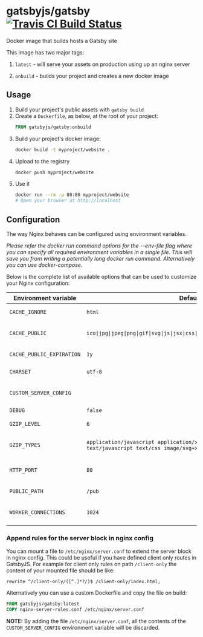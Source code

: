 # gatsbyjs/gatsby     [![Travis CI Build Status](https://travis-ci.org/gatsbyjs/gatsby-docker.svg?branch=master)](https://travis-ci.org/gatsbyjs/gatsby-docker)
Docker image that builds hosts a Gatsby site

This image has two major tags:

1. `latest` - will serve your assets on production using up an nginx server

2. `onbuild` - builds your project and creates a new docker image

## Usage

1. Build your project's public assets with `gatsby build`
1. Create a `Dockerfile`, as below, at the root of your project:
    ```dockerfile
    FROM gatsbyjs/gatsby:onbuild
    ```
1. Build your project's docker image:
    ```bash
    docker build -t myproject/website .
    ```
1. Upload to the registry
    ```bash
    docker push myproject/website
    ```
1. Use it
    ```bash
    docker run --rm -p 80:80 myproject/website
    # Open your browser at http://localhost
    ```

## Configuration

The way Nginx behaves can be configured using environment variables.

_Please refer the docker run command options for the --env-file flag where you can specify all required environment variables in a single file. This will save you from writing a potentially long docker run command. Alternatively you can use docker-compose._

Below is the complete list of available options that can be used to customize your Nginx configuration:

| Environment variable      | Default                                                                                                      | Description                                                                                                                                                                                                                                                                            |
|---------------------------|--------------------------------------------------------------------------------------------------------------|----------------------------------------------------------------------------------------------------------------------------------------------------------------------------------------------------------------------------------------------------------------------------------------|
| `CACHE_IGNORE`            | `html`                                                                                                       | Regular expression to specify which paths shouldn't be cachable (header `Cache-Control` set to `no-store`).                                                                                                                                                                            |
| `CACHE_PUBLIC`            | `ico\|jpg\|jpeg\|png\|gif\|svg\|js\|jsx\|css\|less\|swf\|eot\|ttf\|otf\|woff\|woff2`                                        | Regular expression to specify which paths should be cachable (headers `Cache-Control` set to `public` and `Expires` set to the value of `$CACHE_PUBLIC_EXPIRATION`).                                                                                                                   |
| `CACHE_PUBLIC_EXPIRATION` | `1y`                                                                                                         | Time to set for header `Expires`. See http://nginx.org/en/docs/http/ngx_http_headers_module.html#expires                                                                                                                                                                               |
| `CHARSET`                 | `utf-8`                                                                                                      | Charset being used in `Content-Type` response header field. See http://nginx.org/en/docs/http/ngx_http_charset_module.html                                                                                                                                                             |
| `CUSTOM_SERVER_CONFIG`          | ` `                                                                                                       | Need to add some advanced/custom nginx config? No problem, you can inject through this environment variable. **NOTE:** would be discarded if `/etc/nginx/server.conf` is present. |
| `DEBUG`                   | `false`                                                                                                      | If set to `true` the configuration is being printed before the server starts.                                                                                                                                                                                                          |
| `GZIP_LEVEL`              | `6`                                                                                                          | Gzip compression level of a response. See http://nginx.org/en/docs/http/ngx_http_gzip_module.html#gzip_comp_level                                                                                                                                                                      |
| `GZIP_TYPES`              | `application/javascript application/x-javascript application/rss+xml text/javascript text/css image/svg+xml` | MIME types in addition to `text/html` for which gzip compression should be enabled. See http://nginx.org/en/docs/http/ngx_http_gzip_module.html#gzip_types                                                                                                                             |
| `HTTP_PORT`               | `80`                                                                                                         | The address and / or port for IP, or the path for a UNIX-domain socket on which the server will accept requests. See http://nginx.org/en/docs/http/ngx_http_core_module.html#listen                                                                                                    |
| `PUBLIC_PATH`             | `/pub`                                                                                                       | The path to the directory from which files are being served. See http://nginx.org/en/docs/http/ngx_http_core_module.html#root                                                                                                                                                          |
| `WORKER_CONNECTIONS`      | `1024`                                                                                                       | The maximum number of simultaneous connections that can be opened by a worker process. See http://nginx.org/en/docs/ngx_core_module.html#worker_connections                                                                                                                            |

### Append rules for the server block in nginx config

You can mount a file to `/etc/nginx/server.conf` to extend the server block in nginx config. This could be useful if you have defined client only routes in GatsbyJS. For example for client only rules on path `/client-only` the content of your mounted file should be like:

  ```
  rewrite ^/client-only/([^.]*?/)$ /client-only/index.html;
  ```

Alternatively you can use a custom Dockerfile and copy the file on build:

  ```Dockerfile
  FROM gatsbyjs/gatsby:latest
  COPY nginx-server-rules.conf /etc/nginx/server.conf
  ```
  
**NOTE:** By adding the file `/etc/nginx/server.conf`, all the contents of the `CUSTOM_SERVER_CONFIG` environment variable will be discarded.
